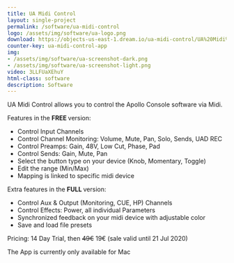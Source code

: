 ```yaml
---
title: UA Midi Control
layout: single-project
permalink: /software/ua-midi-control
logo: /assets/img/software/ua-logo.png
download: https://objects-us-east-1.dream.io/ua-midi-control/UA%20Midi%20Control.zip
counter-key: ua-midi-control-app
img: 
- /assets/img/software/ua-screenshot-dark.png
- /assets/img/software/ua-screenshot-light.png
video: 3LLFUaXEhuY
html-class: software
description: Software
---
```


UA Midi Control allows you to control the Apollo Console software via Midi.

Features in the <b> FREE </b> version:
- Control Input Channels
- Control Channel Monitoring: Volume, Mute, Pan, Solo, Sends, UAD REC
- Control Preamps: Gain, 48V, Low Cut, Phase, Pad 
- Control Sends: Gain, Mute, Pan
- Select the button type on your device (Knob, Momentary, Toggle)
- Edit the range (Min/Max)
- Mapping is linked to specific midi device

Extra features in the <b> FULL </b> version:
- Control Aux & Output (Monitoring, CUE, HP) Channels
- Control Effects: Power, all individual Parameters
- Synchronized feedback on your midi device with adjustable color
- Save and load file presets

Pricing: 14 Day Trial, then ~~49€~~ 19€ (sale valid until 21 Jul 2020)

The App is currently only available for Mac <i style="margin-left: 2px" class="fa fa-apple"></i>
